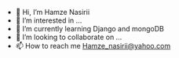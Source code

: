 - 👋 Hi, I’m Hamze Nasirii
- 👀 I’m interested in ...
- 🌱 I’m currently learning Django and mongoDB
- 💞️ I’m looking to collaborate on ...
- 📫 How to reach me Hamze_nasirii@yahoo.com

<!---
HamzeNasirii/HamzeNasirii is a ✨ special ✨ repository because its `README.md` (this file) appears on your GitHub profile.
You can click the Preview link to take a look at your changes.
--->
